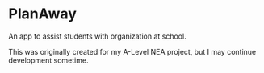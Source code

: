 # PlanAway

An app to assist students with organization at school.

This was originally created for my A-Level NEA project, but I may continue development sometime.
